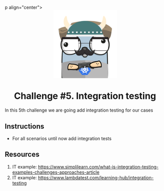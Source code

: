 p align="center">
    <img alt="&quot;a random gopher created by gopherize.me&quot;" src="../../img/gopher-challenge-3.png" width="200px" style="display: block; margin: 0 auto"/>
</p>

<h1 align="center" style="text-align: center;">
  Challenge #5. Integration testing
</h1>

In this 5th challenge we are going add integration testing for our cases

## Instructions


* For all scenarios until now add integration tests


## Resources
1. IT example: https://www.simplilearn.com/what-is-integration-testing-examples-challenges-approaches-article
2. IT example: https://www.lambdatest.com/learning-hub/integration-testing
